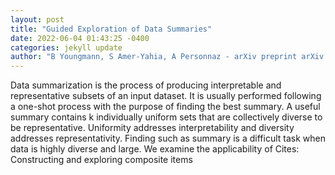 ```yaml
--- 
layout: post 
title: "Guided Exploration of Data Summaries" 
date: 2022-06-04 01:43:25 -0400 
categories: jekyll update 
author: "B Youngmann, S Amer-Yahia, A Personnaz - arXiv preprint arXiv:2205.13956, 2022" 
--- 
```

Data summarization is the process of producing interpretable and representative subsets of an input dataset. It is usually performed following a one-shot process with the purpose of finding the best summary. A useful summary contains k individually uniform sets that are collectively diverse to be representative. Uniformity addresses interpretability and diversity addresses representativity. Finding such as summary is a difficult task when data is highly diverse and large. We examine the applicability of Cites: Constructing and exploring composite items